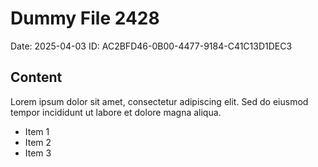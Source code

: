 # Dummy File 2428

Date: 2025-04-03
ID: AC2BFD46-0B00-4477-9184-C41C13D1DEC3

## Content

Lorem ipsum dolor sit amet, consectetur adipiscing elit.
Sed do eiusmod tempor incididunt ut labore et dolore magna aliqua.

* Item 1
* Item 2
* Item 3
